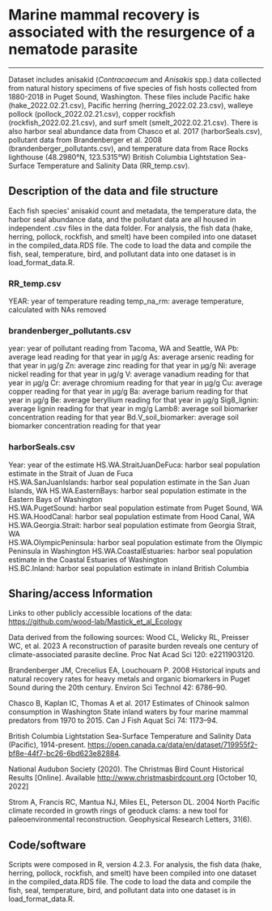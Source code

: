 # Marine mammal recovery is associated with the resurgence of a nematode parasite
---

Dataset includes anisakid (*Contracaecum* and *Anisakis* spp.) data collected from natural history specimens of five species of fish hosts collected from 1880-2018 in Puget Sound, Washington. These files include Pacific hake (hake_2022.02.21.csv), Pacific herring (herring_2022.02.23.csv), walleye pollock (pollock_2022.02.21.csv), copper rockfish (rockfish_2022.02.21.csv), and surf smelt (smelt_2022.02.21.csv). There is also harbor seal abundance data from Chasco et al. 2017 (harborSeals.csv), pollutant data from Brandenberger et al. 2008 (brandenberger_pollutants.csv), and temperature data from Race Rocks lighthouse (48.2980°N, 123.5315°W) British Columbia Lightstation Sea-Surface Temperature and Salinity Data (RR_temp.csv).


## Description of the data and file structure

Each fish species' anisakid count and metadata, the temperature data, the harbor seal abundance data, and the pollutant data are all housed in independent .csv files in the data folder. For analysis, the fish data (hake, herring, pollock, rockfish, and smelt) have been compiled into one dataset in the compiled_data.RDS file. The code to load the data and compile the fish, seal, temperature, bird, and pollutant data into one dataset is in load_format_data.R. 

### RR_temp.csv
YEAR: year of temperature reading
temp_na_rm: average temperature, calculated with NAs removed

### brandenberger_pollutants.csv
year: year of pollutant reading from Tacoma, WA and Seattle, WA
Pb:	average lead reading for that year in μg/g
As:	average arsenic reading for that year in μg/g
Zn:	average zinc reading for that year in μg/g
Ni:	average nickel reading for that year in μg/g
V: average vanadium reading for that year in μg/g
Cr:	average chromium reading for that year in μg/g
Cu:	average copper reading for that year in μg/g
Ba:	average barium reading for that year in μg/g
Be:	average beryllium reading for that year in μg/g
Sig8_lignin:	average lignin reading for that year in mg/g
Lamb8: average soil biomarker concentration reading for that year
Bd.V_soil_biomarker: average soil biomarker concentration reading for that year

### harborSeals.csv
Year: year of the estimate
HS.WA.StraitJuanDeFuca: harbor seal population estimate in the Strait of Juan de Fuca	
HS.WA.SanJuanIslands: harbor seal population estimate in the San Juan Islands, WA
HS.WA.EasternBays: harbor seal population estimate in the Eastern Bays of Washington	
HS.WA.PugetSound: harbor seal population estimate from Puget Sound, WA
HS.WA.HoodCanal: harbor seal population estimate from Hood Canal, WA	
HS.WA.Georgia.Strait: harbor seal population estimate from Georgia Strait, WA	
HS.WA.OlympicPeninsula: harbor seal population estimate from the Olympic Peninsula in Washington
HS.WA.CoastalEstuaries: harbor seal population estimate in the Coastal Estuaries of Washington	
HS.BC.Inland: harbor seal population estimate in inland British Columbia


## Sharing/access Information

Links to other publicly accessible locations of the data: https://github.com/wood-lab/Mastick_et_al_Ecology

Data derived from the following sources:
Wood CL, Welicky RL, Preisser WC, et al. 2023 A reconstruction of parasite burden reveals one century of climate-associated parasite decline. Proc Nat Acad Sci 120: e2211903120.

Brandenberger JM, Crecelius EA, Louchouarn P. 2008 Historical inputs and natural recovery rates for heavy metals and organic biomarkers in Puget Sound during the 20th century. Environ Sci Technol 42: 6786–90.

Chasco B, Kaplan IC, Thomas A et al. 2017 Estimates of Chinook salmon consumption in Washington State inland waters by four marine mammal predators from 1970 to 2015. Can J Fish Aquat Sci 74: 1173–94.

British Columbia Lightstation Sea-Surface Temperature and Salinity Data (Pacific), 1914-present. https://open.canada.ca/data/en/dataset/719955f2-bf8e-44f7-bc26-6bd623e82884.

National Audubon Society (2020). The Christmas Bird Count Historical Results [Online]. Available http://www.christmasbirdcount.org [October 10, 2022]

Strom A, Francis RC, Mantua NJ, Miles EL, Peterson DL. 2004 North Pacific climate recorded in growth rings of geoduck clams: a new tool for paleoenvironmental reconstruction. Geophysical Research Letters, 31(6).

## Code/software
Scripts were composed in R, version 4.2.3. For analysis, the fish data (hake, herring, pollock, rockfish, and smelt) have been compiled into one dataset in the compiled_data.RDS file. The code to load the data and compile the fish, seal, temperature, bird, and pollutant data into one dataset is in load_format_data.R. 
